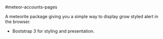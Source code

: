 #meteor-accounts-pages

A meteorite package giving you a simple way to display grow styled alert in the browser.

* Bootstrap 3 for styling and presentation.
